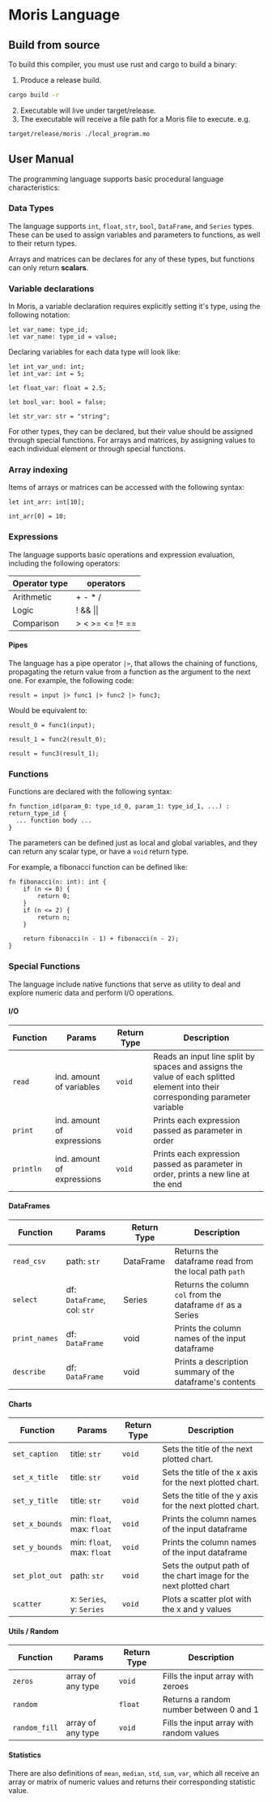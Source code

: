 # Moris Language

## Build from source

To build this compiler, you must use rust and cargo to build a binary:

1. Produce a release build.

  ```bash
  cargo build -r
  ```

2. Executable will live under target/release.
3. The executable will receive a file path for a Moris file to execute. e.g.

```bash
target/release/moris ./local_program.mo
```

## User Manual

The programming language supports basic procedural language characteristics:

### Data Types

The language supports `int`, `float`, `str`, `bool`, `DataFrame`, and `Series` types.
These can be used to assign variables and parameters to functions, as well to their return types.

Arrays and matrices can be declares for any of these types, but functions can only return **scalars**.

### Variable declarations

In Moris, a variable declaration requires explicitly setting it's type, using the following notation:

```moris
let var_name: type_id;
let var_name: type_id = value;
```

Declaring variables for each data type will look like:

```moris
let int_var_und: int;
let int_var: int = 5;

let float_var: float = 2.5;

let bool_var: bool = false;

let str_var: str = "string";
```

For other types, they can be declared, but their value should be assigned through special functions. For arrays and matrices, by assigning values to each individual element or through special functions.

### Array indexing

Items of arrays or matrices can be accessed with the following syntax:

```moris
let int_arr: int[10];

int_arr[0] = 10;
```

### Expressions

The language supports basic operations and expression evaluation, including the following operators:

| Operator type | operators       |
| ------------- | --------------- |
| Arithmetic    | + - * /         |
| Logic         | ! && \|\|       |
| Comparison    | > < >= <= != == |

#### **Pipes**

The language has a pipe operator `|>`, that allows the chaining of functions, propagating the return value from a function as the argument to the next one. For example, the following code:

```moris
result = input |> func1 |> func2 |> func3;
```

Would be equivalent to:

```moris
result_0 = func1(input);

result_1 = func2(result_0);

result = func3(result_1);
```

### Functions

Functions are declared with the following syntax:

```moris
fn function_id(param_0: type_id_0, param_1: type_id_1, ...) : return_type_id {
  ... function body ...
}
```

The parameters can be defined just as local and global variables, and they can return any scalar type, or have a `void` return type.

For example, a fibonacci function can be defined like:

```moris
fn fibonacci(n: int): int {
    if (n <= 0) {
        return 0;
    }
    if (n <= 2) {
        return n;
    }

    return fibonacci(n - 1) + fibonacci(n - 2);
}
```

### Special Functions

The language include native functions that serve as utility to deal and explore numeric data and perform I/O operations. 

#### **I/O**

| Function  | Params                     | Return Type | Description                                                                                                                    |
| --------- | -------------------------- | ----------- | ------------------------------------------------------------------------------------------------------------------------------ |
| `read`    | ind. amount of variables   | `void`        | Reads an input line split by spaces and assigns the value of each splitted element into their corresponding parameter variable |
| `print`   | ind. amount of expressions | `void`        | Prints each expression passed as parameter in order                                                                            |
| `println` | ind. amount of expressions | `void`        | Prints each expression passed as parameter in order, prints a new line at the end                                              |


#### **DataFrames**

| Function      | Params                      | Return Type | Description                                                  |
| ------------- | --------------------------- | ----------- | ------------------------------------------------------------ |
| `read_csv`    | path: `str`                 | DataFrame   | Returns the dataframe read from the local path `path`        |
| `select`      | df: `DataFrame`, col: `str` | Series      | Returns the column `col` from the dataframe `df` as a Series |
| `print_names` | df: `DataFrame`             | void        | Prints the column names of the input dataframe               |
| `describe`    | df: `DataFrame`             | void        | Prints a description summary of the dataframe's contents     |


#### **Charts**

| Function       | Params                     | Return Type | Description                                                        |
| -------------- | -------------------------- | ----------- | ------------------------------------------------------------------ |
| `set_caption`  | title: `str`               | `void`      | Sets the title of the next plotted chart.                          |
| `set_x_title`  | title: `str`               | `void`      | Sets the title of the x axis for the next plotted chart.           |
| `set_y_title`  | title: `str`               | `void`      | Sets the title of the y axis for the next plotted chart.           |
| `set_x_bounds` | min: `float`, max: `float` | `void`      | Prints the column names of the input dataframe                     |
| `set_y_bounds` | min: `float`, max: `float` | `void`      | Prints the column names of the input dataframe                     |
| `set_plot_out` | path: `str`                | `void`      | Sets the output path of the chart image for the next plotted chart |
| `scatter`      | x: `Series`, y: `Series`   | `void`      | Plots a scatter plot with the x and y values                       |


#### **Utils / Random**

| Function      | Params            | Return Type | Description                              |
| ------------- | ----------------- | ----------- | ---------------------------------------- |
| `zeros`       | array of any type | `void`      | Fills the input array with zeroes        |
| `random`      |                   | `float`     | Returns a random number between 0 and 1  |
| `random_fill` | array of any type | `void`      | Fills the input array with random values |

#### **Statistics**

There are also definitions of `mean`, `median`, `std`, `sum`, `var`, which all receive an array or matrix of numeric values and returns their corresponding statistic value.
